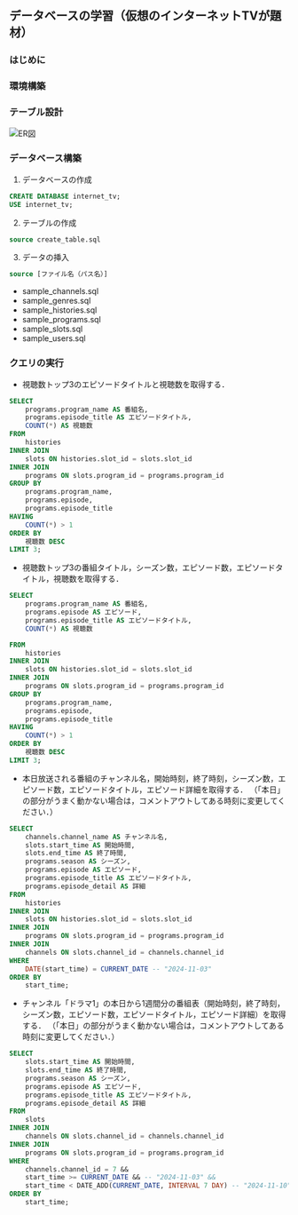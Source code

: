 ## データベースの学習（仮想のインターネットTVが題材）
### はじめに
### 環境構築
### テーブル設計

![ER図](http://www.plantuml.com/plantuml/proxy?cache=no&src=https%3A%2F%2Fraw.githubusercontent.com%2FMegumin32%2Finternet_tv%2Fmain%2Fdiagrams%2Fer.puml)

### データベース構築
1. データベースの作成
``` sql
CREATE DATABASE internet_tv;
USE internet_tv;
```
2. テーブルの作成
``` SQL
source create_table.sql
```
3. データの挿入
``` SQL
source [ファイル名（パス名）]
```
- sample_channels.sql
- sample_genres.sql
- sample_histories.sql
- sample_programs.sql
- sample_slots.sql
- sample_users.sql

### クエリの実行
- 視聴数トップ3のエピソードタイトルと視聴数を取得する．
``` SQL
SELECT 
    programs.program_name AS 番組名,
    programs.episode_title AS エピソードタイトル,
    COUNT(*) AS 視聴数
FROM 
    histories
INNER JOIN 
    slots ON histories.slot_id = slots.slot_id
INNER JOIN 
    programs ON slots.program_id = programs.program_id
GROUP BY 
    programs.program_name,
    programs.episode,
    programs.episode_title
HAVING 
    COUNT(*) > 1
ORDER BY 
    視聴数 DESC
LIMIT 3;
```
- 視聴数トップ3の番組タイトル，シーズン数，エピソード数，エピソードタイトル，視聴数を取得する．
``` SQL
SELECT 
    programs.program_name AS 番組名,
    programs.episode AS エピソード,
    programs.episode_title AS エピソードタイトル,
    COUNT(*) AS 視聴数

FROM 
    histories
INNER JOIN 
    slots ON histories.slot_id = slots.slot_id
INNER JOIN 
    programs ON slots.program_id = programs.program_id
GROUP BY 
    programs.program_name,
    programs.episode,
    programs.episode_title
HAVING 
    COUNT(*) > 1
ORDER BY 
    視聴数 DESC
LIMIT 3;  
```
- 本日放送される番組のチャンネル名，開始時刻，終了時刻，シーズン数，エピソード数，エピソードタイトル，エピソード詳細を取得する．
（「本日」の部分がうまく動かない場合は，コメントアウトしてある時刻に変更してください．）
``` SQL
SELECT 
    channels.channel_name AS チャンネル名,
    slots.start_time AS 開始時間,
    slots.end_time AS 終了時間,
    programs.season AS シーズン,
    programs.episode AS エピソード,
    programs.episode_title AS エピソードタイトル,
    programs.episode_detail AS 詳細
FROM 
    histories
INNER JOIN 
    slots ON histories.slot_id = slots.slot_id
INNER JOIN 
    programs ON slots.program_id = programs.program_id
INNER JOIN
    channels ON slots.channel_id = channels.channel_id
WHERE
    DATE(start_time) = CURRENT_DATE -- "2024-11-03" 
ORDER BY
    start_time;   
```
- チャンネル「ドラマ1」の本日から1週間分の番組表（開始時刻，終了時刻，シーズン数，エピソード数，エピソードタイトル，エピソード詳細）を取得する．
（「本日」の部分がうまく動かない場合は，コメントアウトしてある時刻に変更してください．）
``` SQL
SELECT 
    slots.start_time AS 開始時間,
    slots.end_time AS 終了時間,
    programs.season AS シーズン,
    programs.episode AS エピソード,
    programs.episode_title AS エピソードタイトル,
    programs.episode_detail AS 詳細 
FROM 
    slots
INNER JOIN 
    channels ON slots.channel_id = channels.channel_id
INNER JOIN 
    programs ON slots.program_id = programs.program_id
WHERE
    channels.channel_id = 7 &&
    start_time >= CURRENT_DATE && -- "2024-11-03" &&
    start_time < DATE_ADD(CURRENT_DATE, INTERVAL 7 DAY) -- "2024-11-10"
ORDER BY
    start_time; 
```
